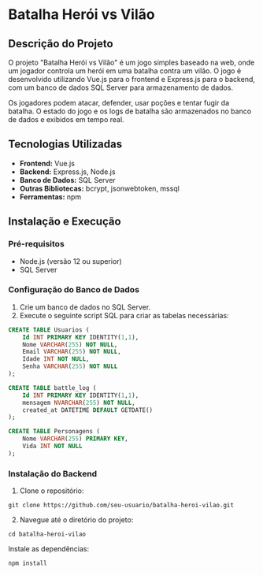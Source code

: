 # Batalha Herói vs Vilão

## Descrição do Projeto

O projeto "Batalha Herói vs Vilão" é um jogo simples baseado na web, onde um jogador controla um herói em uma batalha contra um vilão. O jogo é desenvolvido utilizando Vue.js para o frontend e Express.js para o backend, com um banco de dados SQL Server para armazenamento de dados.

Os jogadores podem atacar, defender, usar poções e tentar fugir da batalha. O estado do jogo e os logs de batalha são armazenados no banco de dados e exibidos em tempo real.

## Tecnologias Utilizadas

- **Frontend:** Vue.js
- **Backend:** Express.js, Node.js
- **Banco de Dados:** SQL Server
- **Outras Bibliotecas:** bcrypt, jsonwebtoken, mssql
- **Ferramentas:** npm

## Instalação e Execução

### Pré-requisitos

- Node.js (versão 12 ou superior)
- SQL Server

### Configuração do Banco de Dados

1. Crie um banco de dados no SQL Server.
2. Execute o seguinte script SQL para criar as tabelas necessárias:

```sql
CREATE TABLE Usuarios (
    Id INT PRIMARY KEY IDENTITY(1,1),
    Nome VARCHAR(255) NOT NULL,
    Email VARCHAR(255) NOT NULL,
    Idade INT NOT NULL,
    Senha VARCHAR(255) NOT NULL
);

CREATE TABLE battle_log (
    Id INT PRIMARY KEY IDENTITY(1,1),
    mensagem NVARCHAR(255) NOT NULL,
    created_at DATETIME DEFAULT GETDATE()
);

CREATE TABLE Personagens (
    Nome VARCHAR(255) PRIMARY KEY,
    Vida INT NOT NULL
);
```
### Instalação do Backend
1. Clone o repositório:
```
git clone https://github.com/seu-usuario/batalha-heroi-vilao.git
```
2. Navegue até o diretório do projeto:
```
cd batalha-heroi-vilao
```
Instale as dependências:
```
npm install
```
